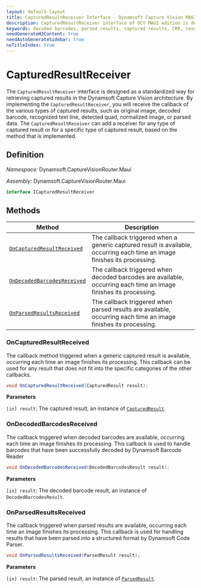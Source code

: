 ```yaml
---
layout: default-layout
title: CapturedResultReceiver Interface - Dynamsoft Capture Vision MAUI Edition
description: CapturedResultReceiver interface of DCV MAUI edition is designed as a standardized way for retrieving captured results.
keywords: decoded barcodes, parsed results, captured results, CRR, result receiver, output
needGenerateH3Content: true
needAutoGenerateSidebar: true
noTitleIndex: true
---
```


# CapturedResultReceiver

The `CapturedResultReceiver` interface is designed as a standardized way for retrieving captured results in the Dynamsoft Capture Vision architecture. By implementing the `CapturedResultReceiver`, you will receive the callback of the various types of captured results, such as original image, decoded barcode, recognized text line, detected quad, normalized image, or parsed data. The `CapturedResultReceiver` can add a receiver for any type of captured result or for a specific type of captured result, based on the method that is implemented.

## Definition

*Namespace:* Dynamsoft.CaptureVisionRouter.Maui

*Assembly:* Dynamsoft.CaptureVisionRouter.Maui

```csharp
interface ICapturedResultReceiver
```

## Methods

| Method | Description |
| ------ | ----------- |
| [`OnCapturedResultReceived`](#oncapturedresultreceived) | The callback triggered when a generic captured result is available, occurring each time an image finishes its processing. |
| [`OnDecodedBarcodesReceived`](#ondecodedbarcodesreceived) | The callback triggered when decoded barcodes are available, occurring each time an image finishes its processing. |
| [`OnParsedResultsReceived`](#onparsedresultsreceived) | The callback triggered when parsed results are available, occurring each time an image finishes its processing. |

### OnCapturedResultReceived

The callback method triggered when a generic captured result is available, occurring each time an image finishes its processing. This callback can be used for any result that does not fit into the specific categories of the other callbacks.

```csharp
void OnCapturedResultReceived(CapturedResult result);
```

**Parameters**

`[in] result`: The captured result, an instance of [`CapturedResult`](captured-result.md).

### OnDecodedBarcodesReceived

The callback triggered when decoded barcodes are available, occurring each time an image finishes its processing. This callback is used to handle barcodes that have been successfully decoded by Dynamsoft Barcode Reader

```csharp
void OnDecodedBarcodesReceived(DecodedBarcodesResult result);
```

**Parameters**

`[in] result`: The decoded barcode result, an instance of `DecodedBarcodesResult`.

### OnParsedResultsReceived

The callback triggered when parsed results are available, occurring each time an image finishes its processing. This callback is used for handling results that have been parsed into a structured format by Dynamsoft Code Parser.

```csharp
void OnParsedResultsReceived(ParsedResult result);
```

**Parameters**

`[in] result`: The parsed result, an instance of [`ParsedResult`]({{site.dcp_maui_api}}parsed-result.html).

